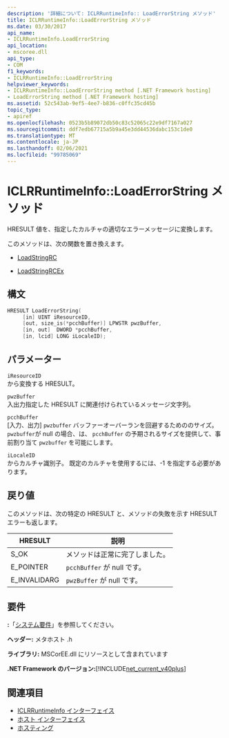 ```yaml
---
description: '詳細について: ICLRRuntimeInfo:: LoadErrorString メソッド'
title: ICLRRuntimeInfo::LoadErrorString メソッド
ms.date: 03/30/2017
api_name:
- ICLRRuntimeInfo.LoadErrorString
api_location:
- mscoree.dll
api_type:
- COM
f1_keywords:
- ICLRRuntimeInfo::LoadErrorString
helpviewer_keywords:
- ICLRRuntimeInfo::LoadErrorString method [.NET Framework hosting]
- LoadErrorString method [.NET Framework hosting]
ms.assetid: 52c543ab-9ef5-4ee7-b836-c0ffc35cd45b
topic_type:
- apiref
ms.openlocfilehash: 0523b5b89072db50c83c52065c22e9df7167a027
ms.sourcegitcommit: ddf7edb67715a5b9a45e3dd44536dabc153c1de0
ms.translationtype: MT
ms.contentlocale: ja-JP
ms.lasthandoff: 02/06/2021
ms.locfileid: "99785069"
---
```

# <a name="iclrruntimeinfoloaderrorstring-method"></a>ICLRRuntimeInfo::LoadErrorString メソッド

HRESULT 値を、指定したカルチャの適切なエラーメッセージに変換します。  
  
 このメソッドは、次の関数を置き換えます。  
  
- [LoadStringRC](loadstringrc-function.md)  
  
- [LoadStringRCEx](loadstringrcex-function.md)  
  
## <a name="syntax"></a>構文  
  
```cpp  
HRESULT LoadErrorString(  
     [in] UINT iResourceID,  
     [out, size_is(*pcchBuffer)] LPWSTR pwzBuffer,  
     [in, out]  DWORD *pcchBuffer,  
     [in, lcid] LONG iLocaleID);  
```  
  
## <a name="parameters"></a>パラメーター  

 `iResourceID`  
 から変換する HRESULT。  
  
 `pwzBuffer`  
 入出力指定した HRESULT に関連付けられているメッセージ文字列。  
  
 `pcchBuffer`  
 [入力、出力] `pwzbuffer` バッファーオーバーランを回避するためののサイズ。 `pwzbuffer`が null の場合、は、 `pcchBuffer` の予期されるサイズを提供して、事前割り当て `pwzbuffer` を可能にします。  
  
 `iLocaleID`  
 からカルチャ識別子。 既定のカルチャを使用するには、-1 を指定する必要があります。  
  
## <a name="return-value"></a>戻り値  

 このメソッドは、次の特定の HRESULT と、メソッドの失敗を示す HRESULT エラーも返します。  
  
|HRESULT|説明|  
|-------------|-----------------|  
|S_OK|メソッドは正常に完了しました。|  
|E_POINTER|`pcchBuffer` が null です。|  
|E_INVALIDARG|`pwzBuffer` が null です。|  
  
## <a name="requirements"></a>要件  

 **:**「[システム要件](../../get-started/system-requirements.md)」を参照してください。  
  
 **ヘッダー:** メタホスト .h  
  
 **ライブラリ:** MSCorEE.dll にリソースとして含まれています  
  
 **.NET Framework のバージョン:**[!INCLUDE[net_current_v40plus](../../../../includes/net-current-v40plus-md.md)]  
  
## <a name="see-also"></a>関連項目

- [ICLRRuntimeInfo インターフェイス](iclrruntimeinfo-interface.md)
- [ホスト インターフェイス](hosting-interfaces.md)
- [ホスティング](index.md)
